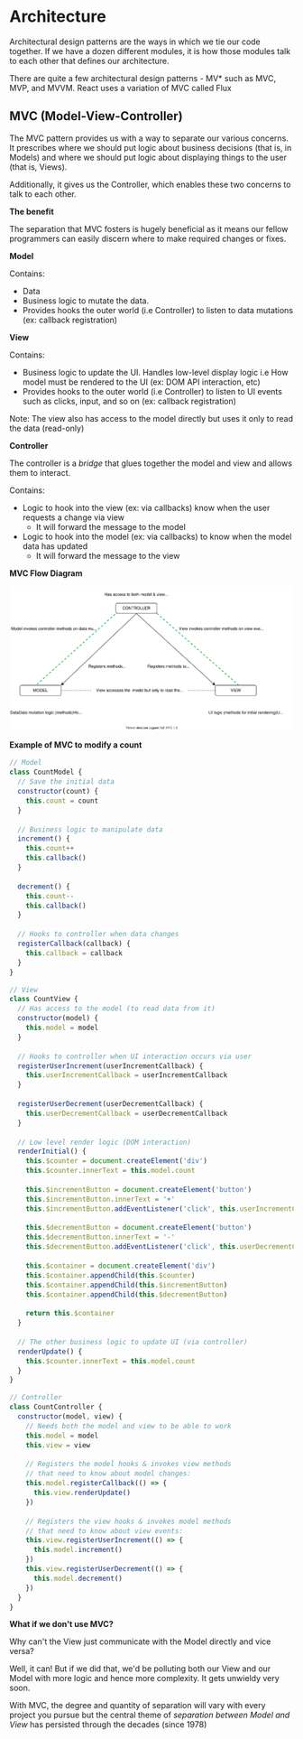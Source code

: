 # Architecture

Architectural design patterns are the ways in which we tie our code together. If we have a dozen different modules, it is how those modules talk to each other that defines our architecture.

There are quite a few architectural design patterns - MV* such as MVC, MVP, and MVVM. React uses a variation of MVC called Flux

## MVC (Model-View-Controller)

The MVC pattern provides us with a way to separate our various concerns. It prescribes where we should put logic about business decisions (that is, in Models) and where we should put logic about displaying things to the user (that is, Views). 

Additionally, it gives us the Controller, which enables these two concerns to talk to each other. 

**The benefit**

The separation that MVC fosters is hugely beneficial as it means our fellow programmers can easily discern where to make required changes or fixes.

**Model**

Contains:
- Data
- Business logic to mutate the data. 
- Provides hooks the outer world (i.e Controller) to listen to data mutations (ex: callback registration)

**View**

Contains:
- Business logic to update the UI. Handles low-level display logic i.e How model must be rendered to the UI (ex: DOM API interaction, etc)
- Provides hooks to the outer world (i.e Controller) to listen to UI events such as clicks, input, and so on (ex: callback registration)

Note: The view also has access to the model directly but uses it only to read the data (read-only)

**Controller**

The controller is a *bridge* that glues together the model and view and allows them to interact.

Contains:
- Logic to hook into the view (ex: via callbacks) know when the user requests a change via view
  - It will forward the message to the model
- Logic to hook into the model (ex: via callbacks) to know when the model data has updated
  - It will forward the message to the view

**MVC Flow Diagram**

![MVC Flow Diagram](images/mvc-flow.drawio.svg?a=b)

**Example of MVC to modify a count**

```javascript
// Model
class CountModel {
  // Save the initial data
  constructor(count) {
    this.count = count
  }

  // Business logic to manipulate data
  increment() {
    this.count++
    this.callback()
  }

  decrement() {
    this.count--
    this.callback()
  }

  // Hooks to controller when data changes
  registerCallback(callback) {
    this.callback = callback
  }
}
```

```javascript
// View
class CountView {
  // Has access to the model (to read data from it)
  constructor(model) {
    this.model = model
  }

  // Hooks to controller when UI interaction occurs via user
  registerUserIncrement(userIncrementCallback) {
    this.userIncrementCallback = userIncrementCallback
  }

  registerUserDecrement(userDecrementCallback) {
    this.userDecrementCallback = userDecrementCallback
  }

  // Low level render logic (DOM interaction)
  renderInitial() {
    this.$counter = document.createElement('div')
    this.$counter.innerText = this.model.count

    this.$incrementButton = document.createElement('button')
    this.$incrementButton.innerText = '+'
    this.$incrementButton.addEventListener('click', this.userIncrementCallback)

    this.$decrementButton = document.createElement('button')
    this.$decrementButton.innerText = '-'
    this.$decrementButton.addEventListener('click', this.userDecrementCallback)

    this.$container = document.createElement('div')
    this.$container.appendChild(this.$counter)
    this.$container.appendChild(this.$incrementButton)
    this.$container.appendChild(this.$decrementButton)

    return this.$container
  }

  // The other business logic to update UI (via controller)
  renderUpdate() {
    this.$counter.innerText = this.model.count
  }
}
```

```javascript
// Controller
class CountController {
  constructor(model, view) {
    // Needs both the model and view to be able to work
    this.model = model
    this.view = view

    // Registers the model hooks & invokes view methods 
    // that need to know about model changes:
    this.model.registerCallback(() => {
      this.view.renderUpdate()
    })

    // Registers the view hooks & invokes model methods 
    // that need to know about view events:
    this.view.registerUserIncrement(() => {
      this.model.increment()
    })
    this.view.registerUserDecrement(() => {
      this.model.decrement()
    })
  }
}
```

**What if we don't use MVC?**

Why can't the View just communicate with the Model directly and vice versa? 

Well, it can! But if we did that, we'd be polluting both our View and our Model with more logic and hence more complexity. It gets unwieldy very soon.

With MVC, the degree and quantity of separation will vary with every project you pursue but the central theme of _separation between Model and View_ has persisted through the decades (since 1978)
